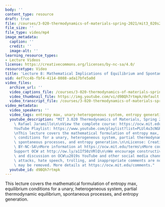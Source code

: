 ```yaml
---
body: ''
content_type: resource
draft: true
file: /courses/3-020-thermodynamics-of-materials-spring-2021/mit3_020s21_lecture_08_1080p_360p_16_9.mp4
file_size: ''
file_type: video/mp4
image_metadata:
  caption: ''
  credit: ''
  image-alt: ''
learning_resource_types:
- Lecture Videos
license: https://creativecommons.org/licenses/by-nc-sa/4.0/
resourcetype: Video
title: 'Lecture 8: Mathematical Implications of Equilibrium and Spontaneous Processes'
uid: 4ef7cc4b-fbf4-4114-8088-ada17bfe5a0d
video_files:
  archive_url: ''
  video_captions_file: /courses/3-020-thermodynamics-of-materials-spring-2021/1CGWg12JG5k5wRBAQcHpqdvojfpDm9ykr_transcript.webvtt
  video_thumbnail_file: https://img.youtube.com/vi/d9BQh7rtmpk/default.jpg
  video_transcript_file: /courses/3-020-thermodynamics-of-materials-spring-2021/1CGWg12JG5k5wRBAQcHpqdvojfpDm9ykr_transcript.pdf
video_metadata:
  video_speakers: ''
  video_tags: entropy max, unary-heterogeneous system, entropy generation
  youtube_description: "MIT 3.020 Thermodynamics of Materials, Spring 2021\nInstructor:\
    \ Rafael Jaramillo\n\nView the complete course: https://ocw.mit.edu/sites/3020-thermodynamics-of-materials/\n\
    YouTube Playlist: https://www.youtube.com/playlist?list=PLUl4u3cNGP61g-yRbJz4ghFPJLiok1HxX\n\
    \nThis lecture covers the mathematical formulation of entropy max, equilibrium\
    \ conditions for a unary, heterogeneous system, partial thermodynamic equilibrium,\
    \ spontaneous processes, and entropy generation.\n\nLicense: Creative Commons\
    \ BY-NC-SA\nMore information at https://ocw.mit.edu/terms\nMore courses at https://ocw.mit.edu\n\
    Support OCW at http://ow.ly/a1If50zVRlQ\n\nWe encourage constructive comments\
    \ and discussion on OCW\u2019s YouTube and other social media channels. Personal\
    \ attacks, hate speech, trolling, and inappropriate comments are not allowed and\
    \ may be removed. More details at https://ocw.mit.edu/comments."
  youtube_id: d9BQh7rtmpk
---
```

This lecture covers the mathematical formulation of entropy max, equilibrium conditions for a unary, heterogeneous system, partial thermodynamic equilibrium, spontaneous processes, and entropy generation.